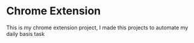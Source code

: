 # Chrome Extension
 This is my chrome extension project, I made this projects to automate my daily basis task 
